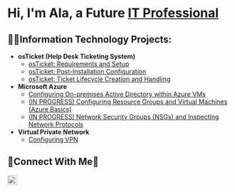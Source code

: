 <h1>Hi, I'm Ala, a Future <a href="[https://linkedin.com/in/Josh](https://www.linkedin.com/in/ala-mikaele)">IT Professional</a></h1>

<h2>👨‍💻Information Technology Projects:</h2>

- <b>osTicket (Help Desk Ticketing System)</b>
  - [osTicket: Requirements and Setup](https://github.com/alamikaele/osticket-prereqs)
  - [osTicket: Post-Installation Configuration](https://github.com/alamikaele/post-install-config)
  - [osTicket: Ticket Lifecycle Creation and Handling](https://github.com/alamikaele/ticket-lifecycle)
- <b>Microsoft Azure</b>
  - [Configuring On-premises Active Directory within Azure VMs](https://github.com/alamikaele/configure-ad)
  - [(IN PROGRESS) Configuring Resource Groups and Virtual Machines (Azure Basics)](https://github.com/alamikaele/resource-group-vm)
  - [(IN PROGRESS) Network Security Groups (NSGs) and Inspecting Network Protocols](https://github.com/alamikaele/azure-network-protocols)
- <b>Virtual Private Network</b>
  - [Configuring VPN](https://github.com/alamikaele/vpn)

<h2>🤝Connect With Me🤝</h2>

[<img align="left" alt="Josh | LinkedIn" width="22px" src="https://cdn.jsdelivr.net/npm/simple-icons@v3/icons/linkedin.svg" />][linkedin]


[linkedin]: https://www.linkedin.com/in/ala-mikaele
